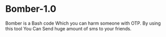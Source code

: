 # Bomber-1.0
Bomber is a Bash code Which you can harm someone with OTP. By using this tool You Can Send huge amount of sms to your friends.
